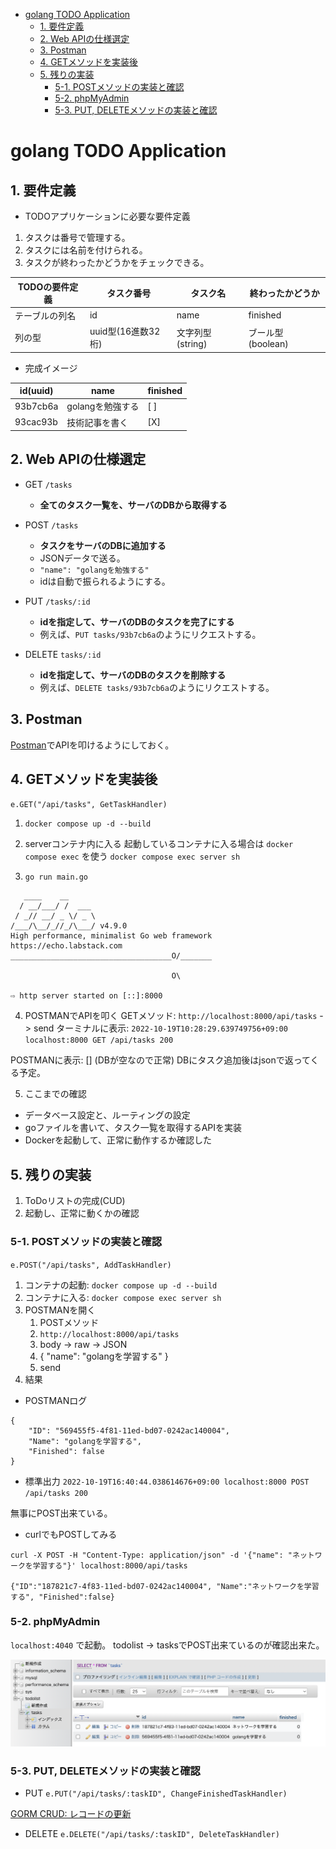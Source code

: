 - [golang TODO Application](#golang-todo-application)
  - [1. 要件定義](#1-要件定義)
  - [2. Web APIの仕様選定](#2-web-apiの仕様選定)
  - [3. Postman](#3-postman)
  - [4. GETメソッドを実装後](#4-getメソッドを実装後)
  - [5. 残りの実装](#5-残りの実装)
    - [5-1. POSTメソッドの実装と確認](#5-1-postメソッドの実装と確認)
    - [5-2. phpMyAdmin](#5-2-phpmyadmin)
    - [5-3. PUT, DELETEメソッドの実装と確認](#5-3-put-deleteメソッドの実装と確認)
# golang TODO Application

## 1. 要件定義

* TODOアプリケーションに必要な要件定義
1. タスクは番号で管理する。
2. タスクには名前を付けられる。
3. タスクが終わったかどうかをチェックできる。

| TODOの要件定義 | タスク番号 | タスク名         | 終わったかどうか |
| --------- | ----- | ------------ | -------- |
| テーブルの列名   | id    | name         | finished |
| 列の型       | uuid型(16進数32桁) | 文字列型(string) |  ブール型(boolean)        |

* 完成イメージ

| id(uuid) | name | finished    |
| -------- | ---- | --- |
| 93b7cb6a         |  golangを勉強する    |  [ ]   |
| 93cac93b        |  技術記事を書く    |  [X]   |

## 2. Web APIの仕様選定

* GET `/tasks`
  + **全てのタスク一覧を、サーバのDBから取得する**

* POST `/tasks`
  + **タスクをサーバのDBに追加する**
  + JSONデータで送る。
  + `"name": "golangを勉強する"`
  + idは自動で振られるようにする。

* PUT `/tasks/:id`
  + **idを指定して、サーバのDBのタスクを完了にする**
  + 例えば、`PUT tasks/93b7cb6a`のようにリクエストする。

* DELETE `tasks/:id`
  + **idを指定して、サーバのDBのタスクを削除する**
  + 例えば、`DELETE tasks/93b7cb6a`のようにリクエストする。

## 3. Postman

[Postman](https://www.postman.com/downloads/)でAPIを叩けるようにしておく。

## 4. GETメソッドを実装後

 `e.GET("/api/tasks", GetTaskHandler)`

1. `docker compose up -d --build`
2. serverコンテナ内に入る
起動しているコンテナに入る場合は `docker compose exec` を使う
 `docker compose exec server sh `

3. `go run main.go`

```shell:
   ____    __
  / __/___/ /  ___
 / _// __/ _ \/ _ \
/___/\__/_//_/\___/ v4.9.0
High performance, minimalist Go web framework
https://echo.labstack.com
____________________________________O/_______

                                    O\

⇨ http server started on [::]:8000

```

4. POSTMANでAPIを叩く
GETメソッド: `http://localhost:8000/api/tasks` -> send
ターミナルに表示: `2022-10-19T10:28:29.639749756+09:00 localhost:8000 GET /api/tasks 200`

POSTMANに表示: [] (DBが空なので正常)
DBにタスク追加後はjsonで返ってくる予定。

5. ここまでの確認

* データベース設定と、ルーティングの設定
* goファイルを書いて、タスク一覧を取得するAPIを実装
* Dockerを起動して、正常に動作するか確認した

## 5. 残りの実装

1. ToDoリストの完成(CUD)
2. 起動し、正常に動くかの確認

### 5-1. POSTメソッドの実装と確認

 `e.POST("/api/tasks", AddTaskHandler)`

1. コンテナの起動: `docker compose up -d --build`
2. コンテナに入る: `docker compose exec server sh`
3. POSTMANを開く
   1. POSTメソッド
   2. `http://localhost:8000/api/tasks`
   3. body -> raw -> JSON
   4. { "name": "golangを学習する" }
   5. send
6. 結果

- POSTMANログ

```json:
{
    "ID": "569455f5-4f81-11ed-bd07-0242ac140004",
    "Name": "golangを学習する",
    "Finished": false
}
```

* 標準出力
 `2022-10-19T16:40:44.038614676+09:00 localhost:8000 POST /api/tasks 200`

無事にPOST出来ている。

* curlでもPOSTしてみる

```shell:
curl -X POST -H "Content-Type: application/json" -d '{"name": "ネットワークを学習する"}' localhost:8000/api/tasks

{"ID":"187821c7-4f83-11ed-bd07-0242ac140004", "Name":"ネットワークを学習する", "Finished":false}
```

### 5-2. phpMyAdmin

`localhost:4040` で起動。
todolist -> tasksでPOST出来ているのが確認出来た。

![](2022-10-19-16-54-56.png)

### 5-3. PUT, DELETEメソッドの実装と確認

* PUT
 `e.PUT("/api/tasks/:taskID", ChangeFinishedTaskHandler)`

[GORM CRUD: レコードの更新](https://gorm.io/ja_JP/docs/update.html)

* DELETE
 `e.DELETE("/api/tasks/:taskID", DeleteTaskHandler)`

